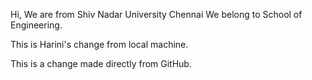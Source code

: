 
Hi, We are from Shiv Nadar University Chennai
We belong to School of Engineering.

This is Harini's change from local machine.

This is a change made directly from GitHub.
